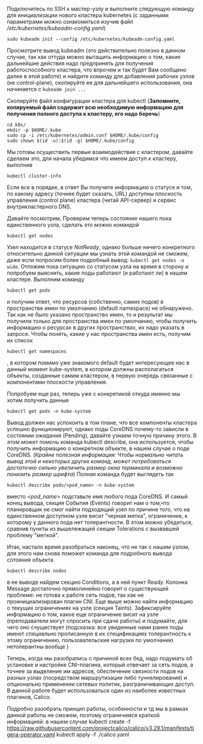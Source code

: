 Подключитесь по SSH к мастер-узлу и выполните следующую команду для инициализации нового кластера kubernetes (с заданными параметрами можно ознакомиться изучив файл */etc/kubernetes/kubeadm-config.yaml*)
```
sudo kubeadm init --config /etc/kubernetes/kubeadm-config.yaml
```
Просмотрите вывод kubeadm (это действительно полезно в данном случае, так как оттуда можно вытащить информацию о том, какие дальнейшие действия надо предпринять для получения работоспособного кластера, что впрочем и так будет Вам сообщено далее в этой работе) и найдите команду для добавления рабочих узлов (не control-plane), скопируйте ее для дальнейшего использования, она начинается с ```kubeadm join ...```

Скопируйте файл конфигурации кластера для kubectl (**Запомните, копируемый файл содержит всю необходимую информацию для получения полного доступа к кластеру, его надо беречь**) 
```
cd k8s/
mkdir -p $HOME/.kube
sudo cp -i /etc/kubernetes/admin.conf $HOME/.kube/config
sudo chown $(id -u):$(id -g) $HOME/.kube/config
```
Мы готовы осуществить первые взаимодействия с кластером, давайте сделаем это, для начала убедимся что имеем доступ к кластеру, выполнив 
```
kubectl cluster-info
```
Если все в порядке, в ответ Вы получите информацию о статусе и том, по какому адресу (точнее будет сказать, URL) доступны плоскость управления (control plane) кластера (читай API-сервер) и сервис внутрикластерного DNS.

Давайте посмотрим, 
Проверим теперь состояние нашего пока единственного узла, сделать это можно командой 
```
kubectl get nodes
```
Узел находится в статусе *NotReady*, однако больше ничего конкретного относительно данной ситуации мы узнать этой командой не сможем, даже если попросим более подробный вывод: ```kubectl get nodes -o wide```. Отложим пока ситуацию со статусом узла на время в сторону и попробуем выяснить, какие поды работают (и работают ли) в нашем кластере. Выполним команду 
```
kubectl get pods
``` 
и получим ответ, что ресурсов (собственно, самих подов) в пространстве имен по умолчанию (default namespace) не обнаружено. Так как не было указано пространство имен, то и результат мы получили только для пространства имен по умолчанию, чтобы получить информацию о ресурсах в других пространствах, их надо указать в запросе. Чтобы понять, какие у нас пространства имен есть, получим их список 
```
kubectl get namespaces
```
, в котором помимо уже знакомого default будет интересующее нас в данный момент kube-system, в котором должны располагаться объекты, созданные самим кластером, в первую очередь связанные с компонентами плоскости управления.

Попробуем еще раз, теперь уже с конкретикой откуда именно мы хотим получить данные 
```
kubectl get pods -n kube-system
```
Вывод должен нас успокоить в том плане, что все компоненты кластера успешно функционируют, однако поды CoreDNS почему-то зависли в состоянии ожидания (Pending), давайте узнаем точную причину этого. В этом может помочь команда kubectl describe, она используется, чтобы получить информацию о конкретном объекте, в нашем случае о поде CoreDNS. (*Крайне полезная информация: Чтобы нормально читать вывод этой и некоторых других команд, может потребоваться достаточно сильно увеличить размер окна терминала и возможно понизить размер шрифта*) Полная команда будет выглядеть так 
```
kubectl describe pods/<pod_name> -n kube-system
``` 
вместо *<pod_name>* подставьте имя любого пода CoreDNS. И самый конец вывода, секция События (Events) говорит нам о том,что планировщик не смог найти подходящий узел по причине того, что на единственном доступном узле висит "черная метка", ограничение, к которому у данного пода нет толерантности. В этом можно убедиться, сравнив пункты из вышележащей секции Tolerations с вызвавшей проблему "меткой".

Итак, настало время разобраться наконец, что не так с нашим узлом, для этого нам снова поможет команда для подробного вывода сотояния объекта 
```
kubectl describe nodes
```
в ее выводе найдем секцию Conditions, а в ней пункт Ready. Колонка Message достаточно прямолинейно говорит о существующей проблеме: не готова к работе сеть подов, так как не проинициализирован плагин CNI. Еще выше можно найти информацию о текущих ограничениях на узле (секция Taints). Зафиксируйте информацию о том, какое еще ограничение висит на узле (преподаватели могут спросить при сдаче работы) и подумайте, для чего оно счуществует (подсказка: все увиденные нами ранее поды имеют специально прописанную в их спецификациях толерантность к этому ограничению, пользовательские нагрузки по умолчанию нетолерантны вообще )

Теперь, когда мы разобрались с причиной всех бед, надо подумать об установке и настройке CNI-плагина, который отвечает за сеть подов, а точнее за выделение им адресов, обеспечение связности подов на разных узлах (посредством маршрутизации либо туннелирования) и опционально применении сетевых политик, разграничивающих доступ. В данной работе будет использоваться один из наиболее известных плагинов, Calico.

Подробно разобрать принцип работы, особенности и тд мы в рамках данной работы не сможем, поэтому ограничимся краткой информацией: в нашем случае 
kubectl create -f https://raw.githubusercontent.com/projectcalico/calico/v3.29.1/manifests/tigera-operator.yaml
kubectl apply -f ./calico.yaml
